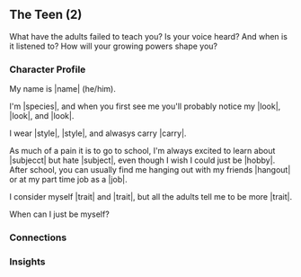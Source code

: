 ## The Teen (2)
What have the adults failed to teach you?
Is your voice heard? And when is it listened to?
How will your growing powers shape you?


### Character Profile
My name is |name| (he/him).

I'm |species|, and when you first see me you'll probably notice my |look|, |look|, and |look|.

I wear |style|, |style|, and alwasys carry |carry|.

As much of a pain it is to go to school, I'm always excited to learn about |subjecct| but hate |subject|, even though I wish I could just be |hobby|. After school, you can usually find me hanging out with my friends |hangout| or at my part time job as a |job|.

I consider myself |trait| and |trait|, but all the adults tell me to be more |trait|.

When can I just be myself?

### Connections

### Insights